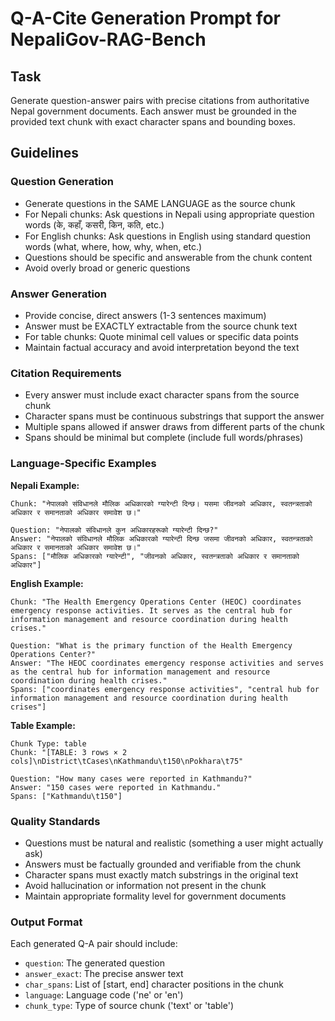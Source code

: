 # Q-A-Cite Generation Prompt for NepaliGov-RAG-Bench

## Task
Generate question-answer pairs with precise citations from authoritative Nepal government documents. Each answer must be grounded in the provided text chunk with exact character spans and bounding boxes.

## Guidelines

### Question Generation
- Generate questions in the SAME LANGUAGE as the source chunk
- For Nepali chunks: Ask questions in Nepali using appropriate question words (के, कहाँ, कसरी, किन, कति, etc.)
- For English chunks: Ask questions in English using standard question words (what, where, how, why, when, etc.)
- Questions should be specific and answerable from the chunk content
- Avoid overly broad or generic questions

### Answer Generation
- Provide concise, direct answers (1-3 sentences maximum)
- Answer must be EXACTLY extractable from the source chunk text
- For table chunks: Quote minimal cell values or specific data points
- Maintain factual accuracy and avoid interpretation beyond the text

### Citation Requirements
- Every answer must include exact character spans from the source chunk
- Character spans must be continuous substrings that support the answer
- Multiple spans allowed if answer draws from different parts of the chunk
- Spans should be minimal but complete (include full words/phrases)

### Language-Specific Examples

**Nepali Example:**
```
Chunk: "नेपालको संविधानले मौलिक अधिकारको ग्यारेन्टी दिन्छ। यसमा जीवनको अधिकार, स्वतन्त्रताको अधिकार र समानताको अधिकार समावेश छ।"

Question: "नेपालको संविधानले कुन अधिकारहरूको ग्यारेन्टी दिन्छ?"
Answer: "नेपालको संविधानले मौलिक अधिकारको ग्यारेन्टी दिन्छ जसमा जीवनको अधिकार, स्वतन्त्रताको अधिकार र समानताको अधिकार समावेश छ।"
Spans: ["मौलिक अधिकारको ग्यारेन्टी", "जीवनको अधिकार, स्वतन्त्रताको अधिकार र समानताको अधिकार"]
```

**English Example:**
```
Chunk: "The Health Emergency Operations Center (HEOC) coordinates emergency response activities. It serves as the central hub for information management and resource coordination during health crises."

Question: "What is the primary function of the Health Emergency Operations Center?"
Answer: "The HEOC coordinates emergency response activities and serves as the central hub for information management and resource coordination during health crises."
Spans: ["coordinates emergency response activities", "central hub for information management and resource coordination during health crises"]
```

**Table Example:**
```
Chunk Type: table
Chunk: "[TABLE: 3 rows × 2 cols]\nDistrict\tCases\nKathmandu\t150\nPokhara\t75"

Question: "How many cases were reported in Kathmandu?"
Answer: "150 cases were reported in Kathmandu."
Spans: ["Kathmandu\t150"]
```

### Quality Standards
- Questions must be natural and realistic (something a user might actually ask)
- Answers must be factually grounded and verifiable from the chunk
- Character spans must exactly match substrings in the original text
- Avoid hallucination or information not present in the chunk
- Maintain appropriate formality level for government documents

### Output Format
Each generated Q-A pair should include:
- `question`: The generated question
- `answer_exact`: The precise answer text
- `char_spans`: List of [start, end] character positions in the chunk
- `language`: Language code ('ne' or 'en')
- `chunk_type`: Type of source chunk ('text' or 'table')



